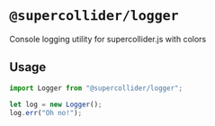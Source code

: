 # `@supercollider/logger`

Console logging utility for supercollider.js with colors

## Usage

```js
import Logger from "@supercollider/logger";

let log = new Logger();
log.err("Oh no!");
```
